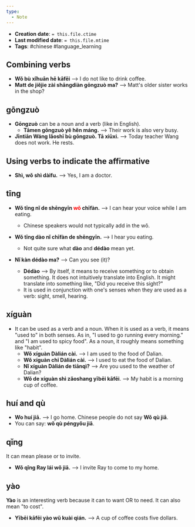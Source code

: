 ```yaml
---
type:
  - Note
---
```


* **Creation date**: `= this.file.ctime`
* **Last modified date**: `= this.file.mtime`
* **Tags**: #chinese #language_learning 

## Combining verbs

* **Wǒ bù xǐhuān hē kāfēi** --> I do not like to drink coffee.
* **Matt de jiějie zài shāngdiàn gōngzuò ma?** --> Matt's older sister works in the shop?

## gōngzuò

* **Gōngzuò** can be a noun and a verb (like in English).
	* **Tāmen gōngzuò yě hěn máng.** --> Their work is also very busy.
* **Jīntiān Wáng lǎoshī bù gōngzuò. Tā xiūxi.** --> Today teacher Wang does not work. He rests.

## Using verbs to indicate the affirmative

* **Shì, wǒ shì dàifu.** --> Yes, I am a doctor.

## tīng

* **Wǒ tīng nǐ de shēngyīn <font color="red">wǒ</font> chīfàn.** --> I can hear your voice while I am eating.
	* Chinese speakers would not typically add in the wǒ.
* **Wǒ tīng dào nǐ chīfàn de shēngyīn.** --> I hear you eating.
	* Not quite sure what **dào** and **dédào** mean yet.

* **Nǐ kàn dédào ma?** --> Can you see (it)?
	* **Dédào** --> By itself, it means to receive something or to obtain something. It does not intuitively translate into English. It might translate into something like, "Did you receive this sight?"
	* It is used in conjunction with one's senses when they are used as a verb: sight, smell, hearing.

## xíguàn

* It can be used as a verb and a noun. When it is used as a verb, it means "used to" in both senses. As in, "I used to go running every morning." and "I am used to spicy food". As a noun, it roughly means something like "habit".
	* **Wǒ xíguàn Dàlián cài.** --> I am used to the food of Dalian.
	* **Wǒ xíguàn chī Dàlián cài.** --> I used to eat the food of Dalian.
	* **Nǐ xíguàn Dàlián de tiānqì?** --> Are you used to the weather of Dalian?
	* **Wǒ de xíguàn shì zǎoshang yībēi kāfēi**. --> My habit is a morning cup of coffee.

## huí and qù

* **Wo huí jiā.** --> I go home. Chinese people do not say **Wǒ qù jiā**.
* You can say: **wǒ qù péngyǒu jiā**.

## qǐng

It can mean please or to invite.
* **Wǒ qǐng Ray lái wǒ jiā.** --> I invite Ray to come to my home.

## yào

**Yào** is an interesting verb because it can to want OR to need. It can also mean "to cost".
* **Yībēi kāfēi yào wǔ kuài qián.** --> A cup of coffee costs five dollars.
